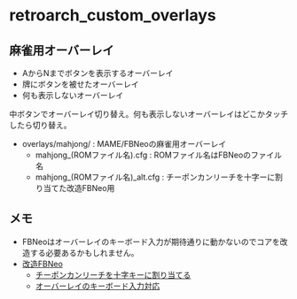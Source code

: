 # retroarch_custom_overlays

## 麻雀用オーバーレイ

- AからNまでボタンを表示するオーバーレイ
- 牌にボタンを被せたオーバーレイ
- 何も表示しないオーバーレイ

中ボタンでオーバーレイ切り替え。何も表示しないオーバーレイはどこかタッチしたら切り替え。

- overlays/mahjong/ : MAME/FBNeoの麻雀用オーバーレイ
  - mahjong_(ROMファイル名).cfg : ROMファイル名はFBNeoのファイル名
  - mahjong_(ROMファイル名)_alt.cfg : チーポンカンリーチを十字ーに割り当てた改造FBNeo用

## メモ

- FBNeoはオーバーレイのキーボード入力が期待通りに動かないのでコアを改造する必要あるかもしれません。 
- [改造FBNeo](https://github.com/osobaudonmen/FBNeo)
  - [チーポンカンリーチを十字キーに割り当てる](https://github.com/libretro/FBNeo/commit/5aa25b959dd24b6599b8a41f3b38fa6136f7dac0)
  - [オーバーレイのキーボード入力対応](https://github.com/libretro/FBNeo/commit/cd59d8c56b3434bba46c51b84f01bc7e9579145a)
